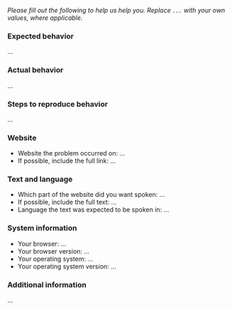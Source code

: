 _Please fill out the following to help us help you. Replace `...` with your own values, where applicable._

### Expected behavior

...

### Actual behavior

...

### Steps to reproduce behavior

...

### Website

- Website the problem occurred on: ...
- If possible, include the full link: ...

### Text and language

- Which part of the website did you want spoken: ...
- If possible, include the full text: ...
- Language the text was expected to be spoken in: ...

### System information

- Your browser: ...
- Your browser version: ...
- Your operating system: ...
- Your operating system version: ...

### Additional information

...
